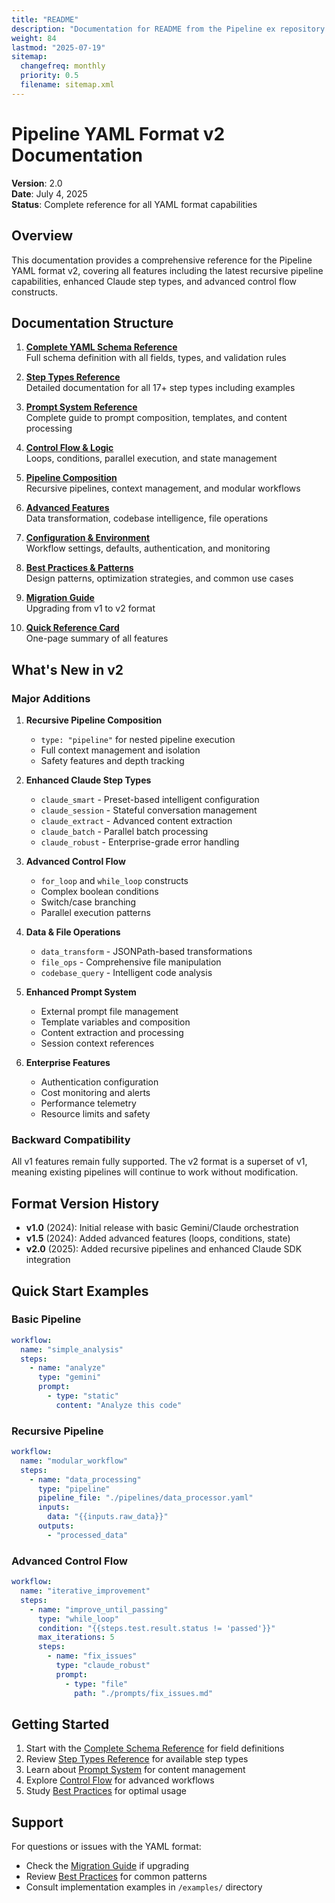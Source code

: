 ```yaml
---
title: "README"
description: "Documentation for README from the Pipeline ex repository."
weight: 84
lastmod: "2025-07-19"
sitemap:
  changefreq: monthly
  priority: 0.5
  filename: sitemap.xml
---
```


# Pipeline YAML Format v2 Documentation

**Version**: 2.0  
**Date**: July 4, 2025  
**Status**: Complete reference for all YAML format capabilities

## Overview

This documentation provides a comprehensive reference for the Pipeline YAML format v2, covering all features including the latest recursive pipeline capabilities, enhanced Claude step types, and advanced control flow constructs.

## Documentation Structure

1. **[Complete YAML Schema Reference](./01_complete_schema_reference.md)**  
   Full schema definition with all fields, types, and validation rules

2. **[Step Types Reference](./02_step_types_reference.md)**  
   Detailed documentation for all 17+ step types including examples

3. **[Prompt System Reference](./03_prompt_system_reference.md)**  
   Complete guide to prompt composition, templates, and content processing

4. **[Control Flow & Logic](./04_control_flow_logic.md)**  
   Loops, conditions, parallel execution, and state management

5. **[Pipeline Composition](./05_pipeline_composition.md)**  
   Recursive pipelines, context management, and modular workflows

6. **[Advanced Features](./06_advanced_features.md)**  
   Data transformation, codebase intelligence, file operations

7. **[Configuration & Environment](./07_configuration_environment.md)**  
   Workflow settings, defaults, authentication, and monitoring

8. **[Best Practices & Patterns](./08_best_practices_patterns.md)**  
   Design patterns, optimization strategies, and common use cases

9. **[Migration Guide](./09_migration_guide.md)**  
   Upgrading from v1 to v2 format

10. **[Quick Reference Card](./10_quick_reference.md)**  
    One-page summary of all features

## What's New in v2

### Major Additions

1. **Recursive Pipeline Composition**
   - `type: "pipeline"` for nested pipeline execution
   - Full context management and isolation
   - Safety features and depth tracking

2. **Enhanced Claude Step Types**
   - `claude_smart` - Preset-based intelligent configuration
   - `claude_session` - Stateful conversation management
   - `claude_extract` - Advanced content extraction
   - `claude_batch` - Parallel batch processing
   - `claude_robust` - Enterprise-grade error handling

3. **Advanced Control Flow**
   - `for_loop` and `while_loop` constructs
   - Complex boolean conditions
   - Switch/case branching
   - Parallel execution patterns

4. **Data & File Operations**
   - `data_transform` - JSONPath-based transformations
   - `file_ops` - Comprehensive file manipulation
   - `codebase_query` - Intelligent code analysis

5. **Enhanced Prompt System**
   - External prompt file management
   - Template variables and composition
   - Content extraction and processing
   - Session context references

6. **Enterprise Features**
   - Authentication configuration
   - Cost monitoring and alerts
   - Performance telemetry
   - Resource limits and safety

### Backward Compatibility

All v1 features remain fully supported. The v2 format is a superset of v1, meaning existing pipelines will continue to work without modification.

## Format Version History

- **v1.0** (2024): Initial release with basic Gemini/Claude orchestration
- **v1.5** (2024): Added advanced features (loops, conditions, state)
- **v2.0** (2025): Added recursive pipelines and enhanced Claude SDK integration

## Quick Start Examples

### Basic Pipeline
```yaml
workflow:
  name: "simple_analysis"
  steps:
    - name: "analyze"
      type: "gemini"
      prompt:
        - type: "static"
          content: "Analyze this code"
```

### Recursive Pipeline
```yaml
workflow:
  name: "modular_workflow"
  steps:
    - name: "data_processing"
      type: "pipeline"
      pipeline_file: "./pipelines/data_processor.yaml"
      inputs:
        data: "{{inputs.raw_data}}"
      outputs:
        - "processed_data"
```

### Advanced Control Flow
```yaml
workflow:
  name: "iterative_improvement"
  steps:
    - name: "improve_until_passing"
      type: "while_loop"
      condition: "{{steps.test.result.status != 'passed'}}"
      max_iterations: 5
      steps:
        - name: "fix_issues"
          type: "claude_robust"
          prompt:
            - type: "file"
              path: "./prompts/fix_issues.md"
```

## Getting Started

1. Start with the [Complete Schema Reference](./01_complete_schema_reference.md) for field definitions
2. Review [Step Types Reference](./02_step_types_reference.md) for available step types
3. Learn about [Prompt System](./03_prompt_system_reference.md) for content management
4. Explore [Control Flow](./04_control_flow_logic.md) for advanced workflows
5. Study [Best Practices](./08_best_practices_patterns.md) for optimal usage

## Support

For questions or issues with the YAML format:
- Check the [Migration Guide](./09_migration_guide.md) if upgrading
- Review [Best Practices](./08_best_practices_patterns.md) for common patterns
- Consult implementation examples in `/examples/` directory